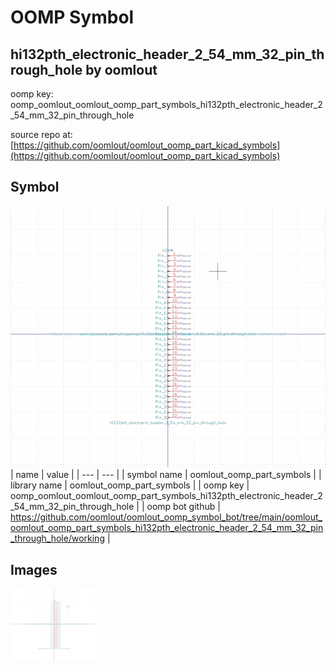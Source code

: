 # OOMP Symbol  
## hi132pth_electronic_header_2_54_mm_32_pin_through_hole  by oomlout  
  
oomp key: oomp_oomlout_oomlout_oomp_part_symbols_hi132pth_electronic_header_2_54_mm_32_pin_through_hole  
  
source repo at: [https://github.com/oomlout/oomlout_oomp_part_kicad_symbols](https://github.com/oomlout/oomlout_oomp_part_kicad_symbols)  
## Symbol  
  
[![working.png](working_600.png)](working.png)  
| name | value | 
| --- | --- | 
| symbol name | oomlout_oomp_part_symbols | 
| library name | oomlout_oomp_part_symbols | 
| oomp key | oomp_oomlout_oomlout_oomp_part_symbols_hi132pth_electronic_header_2_54_mm_32_pin_through_hole | 
| oomp bot github | https://github.com/oomlout/oomlout_oomp_symbol_bot/tree/main/oomlout_oomlout_oomp_part_symbols_hi132pth_electronic_header_2_54_mm_32_pin_through_hole/working | 
## Images  
  
[![working.png](working_140.png)](working.png)  
